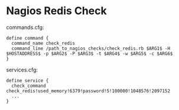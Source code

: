 # Nagios Redis Check

commands.cfg:

    define command {
      command_name check_redis
      command_line /path_to_nagios_checks/check_redis.rb $ARG1$ -H $HOSTADDRESS$ -p $ARG2$ -P $ARG3$ -t $ARG4$ -w $ARG5$ -c $ARG6$
    }

services.cfg:

    define service {
      check_command  check_redis!used_memory!6379!password!5!100000!1048576!2097152
      ...
    }

